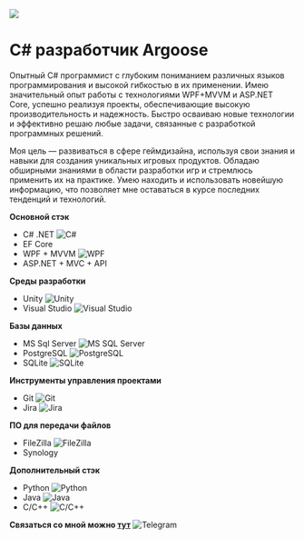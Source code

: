 ![](https://github.com/LuisanArgoose/LuisanAroose/blob/main/ArgooseLogo.png)
# C# разработчик Argoose

Опытный C# программист с глубоким пониманием различных языков программирования и высокой гибкостью в их применении. Имею значительный опыт работы с технологиями WPF+MVVM и ASP.NET Core, успешно реализуя проекты, обеспечивающие высокую производительность и надежность. Быстро осваиваю новые технологии и эффективно решаю любые задачи, связанные с разработкой программных решений.

Моя цель — развиваться в сфере геймдизайна, используя свои знания и навыки для создания уникальных игровых продуктов. Обладаю обширными знаниями в области разработки игр и стремлюсь применить их на практике. Умею находить и использовать новейшую информацию, что позволяет мне оставаться в курсе последних тенденций и технологий.

**Основной стэк**
  - C# .NET ![C#](https://img.icons8.com/color/14/000000/c-sharp-logo.png)  
  - EF Core 
  - WPF + MVVM ![WPF](https://img.icons8.com/color/14/000000/windows-10.png)
  - ASP.NET + MVC + API 

**Среды разработки**
  - Unity ![Unity](https://img.icons8.com/color/14/000000/unity.png)
  - Visual Studio ![Visual Studio](https://img.icons8.com/color/14/000000/visual-studio.png)

**Базы данных**
  - MS Sql Server ![MS SQL Server](https://img.icons8.com/color/24/000000/microsoft-sql-server.png)
  - PostgreSQL ![PostgreSQL](https://img.icons8.com/color/24/000000/postgreesql.png)
  - SQLite ![SQLite](https://img.icons8.com/color/24/000000/sql.png)

**Инструменты управления проектами**
  - Git ![Git](https://img.icons8.com/color/24/000000/git.png)
  - Jira ![Jira](https://img.icons8.com/color/24/000000/jira.png)

**ПО для передачи файлов**
  - FileZilla ![FileZilla](https://img.icons8.com/color/24/000000/filezilla.png)
  - Synology 

**Дополнительный стэк**
  - Python ![Python](https://img.icons8.com/color/24/000000/python.png)
  - Java ![Java](https://img.icons8.com/color/24/000000/java-coffee-cup-logo.png)
  - C/C++ ![C/C++](https://img.icons8.com/color/24/000000/c-plus-plus-logo.png)

**Связаться со мной можно [тут](https://t.me/LuisanArgoose)** ![Telegram](https://img.icons8.com/color/24/000000/telegram-app.png)

